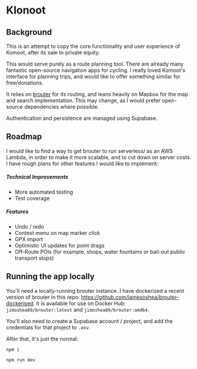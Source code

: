 # Klonoot

## Background

This is an attempt to copy the core functionality and user experience of Komoot, after its sale to private equity.

This would serve purely as a route planning tool. There are already many fantastic open-source navigation apps for cycling. I really loved Komoot's interface for planning trips, and would like to offer something similar for free/donations.

It relies on [brouter](https://github.com/abrensch/brouter) for its routing, and leans heavily on Mapbox for the map and search implementation. This may change, as I would prefer open-source dependencies where possible.

Authentication and persistence are managed using Supabase.

## Roadmap

I would like to find a way to get brouter to run serverless/ as an AWS Lambda, in order to make it more scalable, and to cut down on server costs. I have rough plans for other features I would like to implement:

##### Technical Improvements

- More automated testing
- Test coverage

##### Features

- Undo / redo
- Context menu on map marker click
- GPX import
- Optimistic UI updates for point drags
- Off-Route POIs (for example, shops, water fountains or bail-out public transport stops)

## Running the app locally

You'll need a locally-running brouter instance. I have dockerized a recent version of brouter in this repo: https://github.com/jamesoshea/brouter-dockerised. It is available for use on Docker Hub: `jimoshea89/brouter:latest` and `jimoshea89/brouter:amd64`.

You'll also need to create a Supabase account / project, and add the credentials for that project to `.env`.

After that, it's just the normal:

`npm i`

`npm run dev`
